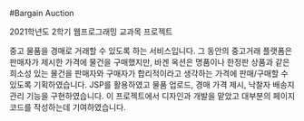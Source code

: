 #Bargain Auction

2021학년도 2학기 웹프로그래밍 교과목 프로젝트

중고 물품을 경매로 거래할 수 있도록 하는 서비스입니다.
그 동안의 중고거래 플랫폼은 판매자가 제시한 가격에 물건을 구매했지만, 바겐 옥션은 명품이나 한정판 상품과 같은 희소성 있는 물건을 판매자와 구매자가 합리적이라고 생각하는 가격에 판매/구매할 수 있도록 기획하였습니다.
JSP를 활용하였고 물품 업로드, 경매 가격 제시, 낙찰자 배송지 관리 기능을 구현하였습니다. 이 프로젝트에서 디자인과 개발을 맡았고 대부분의 페이지 코드를 작성하는데 기여하였습니다.
